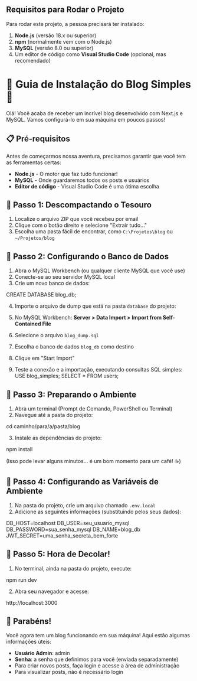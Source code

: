 ## Requisitos para Rodar o Projeto

Para rodar este projeto, a pessoa precisará ter instalado:

1. **Node.js** (versão 18.x ou superior)
2. **npm** (normalmente vem com o Node.js)
3. **MySQL** (versão 8.0 ou superior)
4. Um editor de código como **Visual Studio Code** (opcional, mas recomendado)



# 🎉 Guia de Instalação do Blog Simples 🎉

Olá! Você acaba de receber um incrível blog desenvolvido com Next.js e MySQL. Vamos configurá-lo em sua máquina em poucos passos!

## 📋 Pré-requisitos

Antes de começarmos nossa aventura, precisamos garantir que você tem as ferramentas certas:

- **Node.js** - O motor que faz tudo funcionar!
- **MySQL** - Onde guardaremos todos os posts e usuários
- **Editor de código** - Visual Studio Code é uma ótima escolha


## 🚀 Passo 1: Descompactando o Tesouro

1. Localize o arquivo ZIP que você recebeu por email
2. Clique com o botão direito e selecione "Extrair tudo..."
3. Escolha uma pasta fácil de encontrar, como `C:\Projetos\blog` ou `~/Projetos/blog`


## 🔧 Passo 2: Configurando o Banco de Dados

1. Abra o MySQL Workbench (ou qualquer cliente MySQL que você use)
2. Conecte-se ao seu servidor MySQL local
3. Crie um novo banco de dados:

CREATE DATABASE blog_db;


4. Importe o arquivo de dump que está na pasta `database` do projeto:

1. No MySQL Workbench: **Server > Data Import > Import from Self-Contained File**
2. Selecione o arquivo `blog_dump.sql`
3. Escolha o banco de dados `blog_db` como destino
4. Clique em "Start Import"
5. Teste a conexão e a importação, executando consultas SQL simples:
    USE blog_simples;
    SELECT * FROM users;




## 🌱 Passo 3: Preparando o Ambiente

1. Abra um terminal (Prompt de Comando, PowerShell ou Terminal)
2. Navegue até a pasta do projeto:


cd caminho/para/a/pasta/blog


3. Instale as dependências do projeto:

npm install

(Isso pode levar alguns minutos... é um bom momento para um café! ☕)




## 🔐 Passo 4: Configurando as Variáveis de Ambiente

1. Na pasta do projeto, crie um arquivo chamado `.env.local`
2. Adicione as seguintes informações (substituindo pelos seus dados):

DB_HOST=localhost
DB_USER=seu_usuario_mysql
DB_PASSWORD=sua_senha_mysql
DB_NAME=blog_db
JWT_SECRET=uma_senha_secreta_bem_forte




## 🚀 Passo 5: Hora de Decolar!

1. No terminal, ainda na pasta do projeto, execute:

npm run dev


2. Abra seu navegador e acesse:

http://localhost:3000




## 🎉 Parabéns!

Você agora tem um blog funcionando em sua máquina! Aqui estão algumas informações úteis:

- **Usuário Admin**: admin
- **Senha**: a senha que definimos para você (enviada separadamente)
- Para criar novos posts, faça login e acesse a área de administração
- Para visualizar posts, não é necessário login
